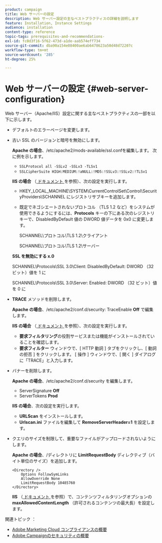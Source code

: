 ```yaml
---
product: campaign
title: Web サーバーの設定
description: Web サーバー設定の主なベストプラクティスの詳細を説明します
feature: Installation, Instance Settings
audience: installation
content-type: reference
topic-tags: prerequisites-and-recommendations-
exl-id: fc0d3f16-5f62-473d-a1de-aab574eff734
source-git-commit: dba90a154e08400ae6ab6478623a50d48d72207c
workflow-type: tm+mt
source-wordcount: '285'
ht-degree: 25%

---
```


# Web サーバーの設定 {#web-server-configuration}



Web サーバー（Apache/IIS）設定に関する主なベストプラクティスの一部を以下に示します。

* デフォルトのエラーページを変更します。

* 古い SSL のバージョンと暗号を無効にします。

  **Apache の場合**、/etc/apache2/mods-available/ssl.confを編集します。 次に例を示します。

   * `SSLProtocol all -SSLv2 -SSLv3 -TLSv1`
   * `SSLCipherSuite HIGH:MEDIUM:!aNULL:!MD5:!SSLv3:!SSLv2:!TLSv1`

  **IIS の場合** （[ ドキュメント ](https://support.microsoft.com/en-us/kb/245030) を参照）、次の設定を実行します。

   * HKEY_LOCAL_MACHINE\SYSTEM\CurrentControlSet\Control\SecurityProviders\SCHANNEL にレジストリサブキーを追加します。
   * 既定でネゴシエートされないプロトコル （TLS 1.2 など）をシステムが使用できるようにするには、**Protocols** キーの下にある次のレジストリ キーで、DisabledByDefault 値の DWORD 値データを 0x0 に変更します。

     SCHANNEL\プロトコル\TLS 1.2\クライアント

     SCHANNEL\プロトコル\TLS 1.2\サーバー

  **SSL を無効にする x.0**

  SCHANNEL\Protocols\SSL 3.0\Client: DisabledByDefault: DWORD （32 ビット）値を 1 に

  SCHANNEL\Protocols\SSL 3.0\Server: Enabled: DWORD （32 ビット）値を 0 に

* **TRACE** メソッドを削除します。

  **Apache の場合**、/etc/apache2/conf.d/security: TraceEnable **Off** で編集します。

  **IIS の場合** （[ ドキュメント ](https://www.iis.net/configreference/system.webserver/security/requestfiltering/verbs) を参照）、次の設定を実行します。

   * **要求フィルタリング**&#x200B;の役割サービスまたは機能がインストールされていることを確認します。
   * **要求フィルター** ウィンドウで、[ HTTP 動詞 ] タブをクリックし、[ 動詞の拒否 ] をクリックします。 [ 操作 ] ウィンドウで、[ 開く ] ダイアログに「TRACE」と入力します。

* バナーを削除します。

  **Apache の場合**、/etc/apache2/conf.d/security を編集します。

   * ServerSignature **Off**
   * ServerTokens **Prod**

  **IIS の場合**、次の設定を実行します。

   * **URLScan** をインストールします。
   * **Urlscan.ini** ファイルを編集して **RemoveServerHeader=1** を設定します。

* クエリのサイズを制限して、重要なファイルがアップロードされないようにします。

  **Apache の場合**、/ディレクトリに **LimitRequestBody** ディレクティブ（バイト単位のサイズ）を追加します。

  ```
  <Directory />
      Options FollowSymLinks
      AllowOverride None
      LimitRequestBody 10485760
  </Directory>
  ```

  **IIS** （[ ドキュメント ](https://www.iis.net/configreference/system.webserver/security/requestfiltering/requestlimits) を参照）で、コンテンツフィルタリングオプションの **maxAllowedContentLength** （許可されるコンテンツの最大長）を設定します。

関連トピック ： 

* [Adobe Marketing Cloud コンプライアンスの概要 ](https://experienceleague.adobe.com/en/docs/experience-platform/landing/governance-privacy-security/overview#privacy)
* [Adobe Campaignのセキュリティの概要 ](https://experienceleague.adobe.com/en/docs/experience-platform/landing/governance-privacy-security/overview#security)
